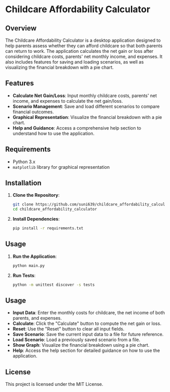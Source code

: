 # Childcare Affordability Calculator

## Overview
The Childcare Affordability Calculator is a desktop application designed to help parents assess whether they can afford childcare so that both parents can return to work. The application calculates the net gain or loss after considering childcare costs, parents' net monthly income, and expenses. It also includes features for saving and loading scenarios, as well as visualizing the financial breakdown with a pie chart.

## Features
- **Calculate Net Gain/Loss**: Input monthly childcare costs, parents' net income, and expenses to calculate the net gain/loss.
- **Scenario Management**: Save and load different scenarios to compare financial outcomes.
- **Graphical Representation**: Visualize the financial breakdown with a pie chart.
- **Help and Guidance**: Access a comprehensive help section to understand how to use the application.

## Requirements
- Python 3.x
- `matplotlib` library for graphical representation

## Installation
1. **Clone the Repository**:
   ```bash
   git clone https://github.com/suni639/childcare_affordability_calculator.git
   cd childcare_affordability_calculator

2. **Install Dependencies**:
   ```bash
   pip install -r requirements.txt

## Usage
1. **Run the Application**:
   ```bash
   python main.py

2. **Run Tests**:
   ```bash
   python -m unittest discover -s tests

## Usage
- **Input Data**: Enter the monthly costs for childcare, the net income of both parents, and expenses.
- **Calculate**: Click the "Calculate" button to compute the net gain or loss.
- **Reset**: Use the "Reset" button to clear all input fields.
- **Save Scenario**: Save the current input data to a file for future reference.
- **Load Scenario**: Load a previously saved scenario from a file.
- **Show Graph**: Visualize the financial breakdown using a pie chart.
- **Help**: Access the help section for detailed guidance on how to use the application.

## License
This project is licensed under the MIT License.